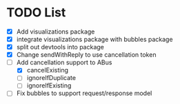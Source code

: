 # TODO List


- [X] Add visualizations package
- [X] integrate visualizations package with bubbles package
- [X] split out devtools into package
- [X] Change sendWithReply to use cancellation token
- [ ] Add cancellation support to ABus
    - [X] cancelExisting
    - [ ] ignoreIfDuplicate
    - [ ] ignoreIfExisting
- [ ] Fix bubbles to support request/response model
